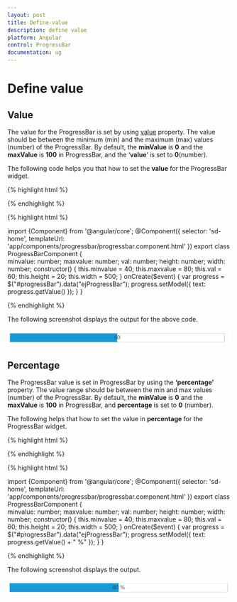 ```yaml
---
layout: post
title: Define-value
description: define value
platform: Angular
control: ProgressBar
documentation: ug
---
```


# Define value

## Value

The value for the ProgressBar is set by using [value](https://help.syncfusion.com/api/js/ejprogressbar#members:value) property. The value should be between the minimum (min) and the maximum (max) values (number) of the ProgressBar. By default, the **minValue** is **0** and the **maxValue** is **100** in ProgressBar, and the ‘**value**’ is set to **0**(number).

The following code helps you that how to set the **value** for the ProgressBar widget.

{% highlight html %}

<div class="control">
    <ej-progressbar id="progressBar" [minValue]="minvalue" [maxValue]="maxvalue" [value]="val" [height]="height" [width]="width" (create)="onCreate($event)"></ej-progressbar>  
</div>

{% endhighlight %}

{% highlight html %}

import {Component} from '@angular/core';
@Component({
selector: 'sd-home',
templateUrl: 'app/components/progressbar/progressbar.component.html'
})
export class ProgressBarComponent {  
    minvalue: number;
    maxvalue: number;
    val: number;
    height: number;
    width: number;
    constructor() {
        this.minvalue = 40;
        this.maxvalue = 80;
        this.val = 60;
        this.height = 20;
        this.width = 500;
    }
    onCreate($event) {
        var progress = $("#progressBar").data("ejProgressBar");
        progress.setModel({ text: progress.getValue() });
    }
}

{% endhighlight %}

The following screenshot displays the output for the above code.

![](Define-value_images/Define-value_img1.png) 

##  Percentage

The ProgressBar value is set in ProgressBar by using the **‘percentage’** property. The value range should be between the min and max values (number) of the ProgressBar. By default, the **minValue** is **0** and the **maxValue** is **100** in ProgressBar, and **percentage** is set to **0** (number).

The following helps that how to set the value in **percentage** for the ProgressBar widget. 

{% highlight html %}

<div class="control">
    <ej-progressbar id="progressBar" [minValue]="minvalue" [maxValue]="maxvalue" [value]="val" [height]="height" [width]="width" (create)="onCreate($event)"></ej-progressbar>  
</div>

{% endhighlight %}

{% highlight html %}

import {Component} from '@angular/core';
@Component({
selector: 'sd-home',
templateUrl: 'app/components/progressbar/progressbar.component.html'
})
export class ProgressBarComponent {  
    minvalue: number;
    maxvalue: number;
    val: number;
    height: number;
    width: number;
    constructor() {
        this.minvalue = 40;
        this.maxvalue = 80;
        this.val = 60;
        this.height = 20;
        this.width = 500;
    }
    onCreate($event) {
        var progress = $("#progressBar").data("ejProgressBar");
        progress.setModel({ text: progress.getValue() + " %" });
    }
}

{% endhighlight %}

The following screenshot displays the output.

![](Define-value_images/Define-value_img2.png)